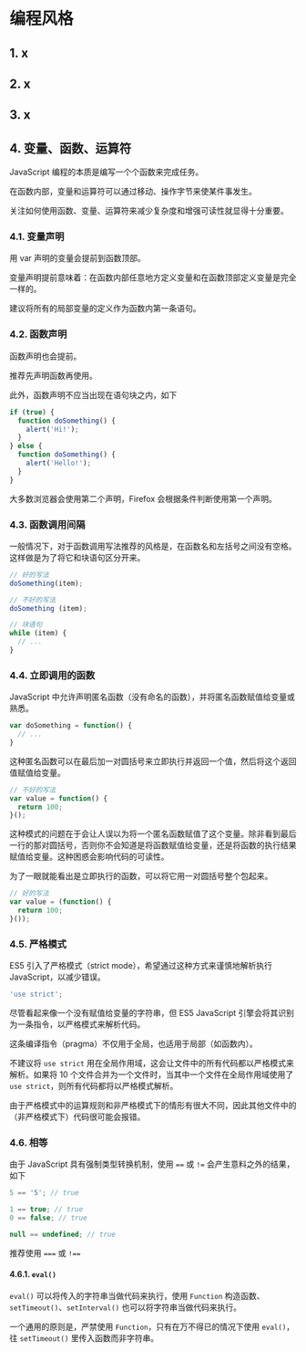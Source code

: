 # 编程风格

## 1. x

## 2. x

## 3. x

## 4. 变量、函数、运算符

JavaScript 编程的本质是编写一个个函数来完成任务。

在函数内部，变量和运算符可以通过移动、操作字节来使某件事发生。

关注如何使用函数、变量、运算符来减少复杂度和增强可读性就显得十分重要。

### 4.1. 变量声明

用 var 声明的变量会提前到函数顶部。

变量声明提前意味着：在函数内部任意地方定义变量和在函数顶部定义变量是完全一样的。

建议将所有的局部变量的定义作为函数内第一条语句。

### 4.2. 函数声明

函数声明也会提前。

推荐先声明函数再使用。

此外，函数声明不应当出现在语句块之内，如下

```javascript
if (true) {
  function doSomething() {
    alert('Hi!');
  }
} else {
  function doSomething() {
    alert('Hello!');
  }
}
```

大多数浏览器会使用第二个声明，Firefox 会根据条件判断使用第一个声明。

### 4.3. 函数调用间隔

一般情况下，对于函数调用写法推荐的风格是，在函数名和左括号之间没有空格。这样做是为了将它和块语句区分开来。

```javascript
// 好的写法
doSomething(item);

// 不好的写法
doSomething (item);

// 块语句
while (item) {
  // ...
}
```

### 4.4. 立即调用的函数

JavaScript 中允许声明匿名函数（没有命名的函数），并将匿名函数赋值给变量或熟悉。

```javascript
var doSomething = function() {
  // ...
}
```

这种匿名函数可以在最后加一对圆括号来立即执行并返回一个值，然后将这个返回值赋值给变量。

```javascript
// 不好的写法
var value = function() {
  return 100;
}();
```

这种模式的问题在于会让人误以为将一个匿名函数赋值了这个变量。除非看到最后一行的那对圆括号，否则你不会知道是将函数赋值给变量，还是将函数的执行结果赋值给变量。这种困惑会影响代码的可读性。

为了一眼就能看出是立即执行的函数，可以将它用一对圆括号整个包起来。

```javascript
// 好的写法
var value = (function() {
  return 100;
}());
```

### 4.5. 严格模式

ES5 引入了严格模式（strict mode），希望通过这种方式来谨慎地解析执行 JavaScript，以减少错误。

```javascript
'use strict';
```

尽管看起来像一个没有赋值给变量的字符串，但 ES5 JavaScript 引擎会将其识别为一条指令，以严格模式来解析代码。

这条编译指令（pragma）不仅用于全局，也适用于局部（如函数内）。

不建议将 `use strict` 用在全局作用域，这会让文件中的所有代码都以严格模式来解析。如果将 10 个文件合并为一个文件时，当其中一个文件在全局作用域使用了 `use strict`，则所有代码都将以严格模式解析。

由于严格模式中的运算规则和非严格模式下的情形有很大不同，因此其他文件中的（非严格模式下）代码很可能会报错。

### 4.6. 相等

由于 JavaScript 具有强制类型转换机制，使用 `==` 或 `!=` 会产生意料之外的结果，如下

```javascript
5 == '5'; // true

1 == true; // true
0 == false; // true

null == undefined; // true
```

推荐使用 `===` 或 `!==`

#### 4.6.1. `eval()`

`eval()` 可以将传入的字符串当做代码来执行，使用 `Function` 构造函数、`setTimeout()`、`setInterval()` 也可以将字符串当做代码来执行。

一个通用的原则是，严禁使用 `Function`，只有在万不得已的情况下使用 `eval()`，往 `setTimeout()` 里传入函数而非字符串。